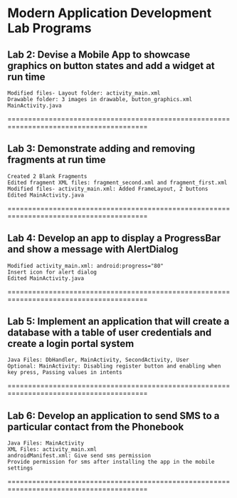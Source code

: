 # Modern Application Development Lab Programs

## Lab 2: Devise a Mobile App to showcase graphics on button states and add a widget at run time
 
	Modified files- Layout folder: activity_main.xml
	Drawable folder: 3 images in drawable, button_graphics.xml
	MainActivity.java


========================================================================================


## Lab 3: Demonstrate adding and removing fragments at run time

	Created 2 Blank Fragments
	Edited fragment XML files: fragment_second.xml and fragment_first.xml
	Modified files- activity_main.xml: Added FrameLayout, 2 buttons
	Edited MainActivity.java


========================================================================================
	

## Lab 4: Develop an app to display a ProgressBar and show a message with AlertDialog

	Modified activity_main.xml: android:progress="80"
	Insert icon for alert dialog
	Edited MainActivity.java


========================================================================================


## Lab 5: Implement an application that will create a database with a table of user credentials and create a login portal system

	Java Files: DbHandler, MainActivity, SecondActivity, User
	Optional: MainActivity: Disabling register button and enabling when key press, Passing values in intents


========================================================================================


## Lab 6: Develop an application to send SMS to a particular contact from the Phonebook

	Java Files: MainActivity
	XML Files: activity_main.xml
	androidManifest.xml: Give send sms permission
	Provide permission for sms after installing the app in the mobile settings	


========================================================================================
